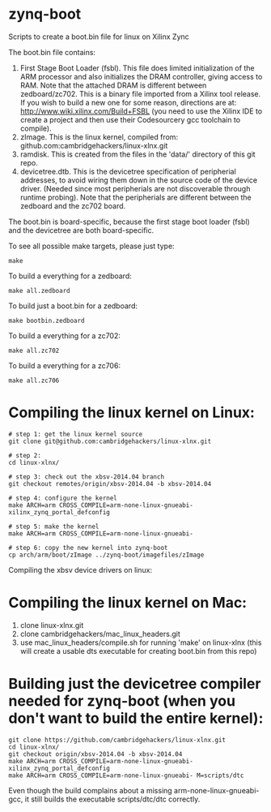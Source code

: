 zynq-boot
=========

Scripts to create a boot.bin file for linux on Xilinx Zync

The boot.bin file contains:
1) First Stage Boot Loader (fsbl).  This file does limited initialization
    of the ARM processor and also initializes the DRAM controller, giving access
    to RAM.  Note that the attached DRAM is different between zedboard/zc702.
    This is a binary file imported from a
    Xilinx tool release.  If you wish to build a new one for some reason,
    directions are at:
        http://www.wiki.xilinx.com/Build+FSBL
    (you need to use the Xilinx IDE to create a project and then use their
    Codesourcery gcc toolchain to compile).
2) zImage.  This is the linux kernel, compiled from:
    github.com:cambridgehackers/linux-xlnx.git
3) ramdisk.  This is created from the files in the 'data/' directory
    of this git repo.
4) devicetree.dtb.  This is the devicetree specification of peripherial
    addresses, to avoid wiring them down in the source code of the device
    driver.  (Needed since most peripherials are not discoverable through
    runtime probing).  Note that the peripherials are different between
    the zedboard and the zc702 board.

The boot.bin is board-specific, because the first stage boot loader
(fsbl) and the devicetree are both board-specific.

To see all possible make targets, please just type:

    make

To build a everything for a zedboard:

    make all.zedboard

To build just a boot.bin for a zedboard:

    make bootbin.zedboard

To build a everything for a zc702:

    make all.zc702

To build a everything for a zc706:

    make all.zc706

Compiling the linux kernel on Linux:
====================================

    # step 1: get the linux kernel source
    git clone git@github.com:cambridgehackers/linux-xlnx.git

    # step 2:
    cd linux-xlnx/

    # step 3: check out the xbsv-2014.04 branch
    git checkout remotes/origin/xbsv-2014.04 -b xbsv-2014.04

    # step 4: configure the kernel
    make ARCH=arm CROSS_COMPILE=arm-none-linux-gnueabi- xilinx_zynq_portal_defconfig  

    # step 5: make the kernel
    make ARCH=arm CROSS_COMPILE=arm-none-linux-gnueabi-   

    # step 6: copy the new kernel into zynq-boot
    cp arch/arm/boot/zImage ../zynq-boot/imagefiles/zImage  

Compiling the xbsv device drivers on linux:

Compiling the linux kernel on Mac:
==================================

1) clone linux-xlnx.git
2) clone cambridgehackers/mac_linux_headers.git
3) use mac_linux_headers/compile.sh for running 'make' on linux-xlnx
    (this will create a usable dts executable for creating boot.bin from this repo)

Building just the devicetree compiler needed for zynq-boot (when you don't want to build the entire kernel):
===================================================

    git clone https://github.com/cambridgehackers/linux-xlnx.git
    cd linux-xlnx/
    git checkout origin/xbsv-2014.04 -b xbsv-2014.04
    make ARCH=arm CROSS_COMPILE=arm-none-linux-gnueabi- xilinx_zynq_portal_defconfig
    make ARCH=arm CROSS_COMPILE=arm-none-linux-gnueabi- M=scripts/dtc

Even though the build complains about a missing arm-none-linux-gnueabi-gcc,
it still builds the executable scripts/dtc/dtc correctly.
